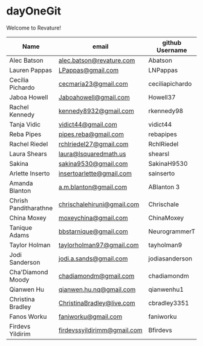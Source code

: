 # dayOneGit

Welcome to Revature!

| Name                  | email                      | github Username |
| --------------------- | -------------------------- | --------------- |
| Alec Batson           | alec.batson@revature.com   | Abatson         |
| Lauren Pappas         | LPappas@gmail.com          | LNPappas        |
| Cecilia Pichardo      | cecmaria23@gmail.com       | ceciliapichardo |
| Jaboa Howell          | Jaboahowell@gmail.com      | Howell37        |
| Rachel Kennedy        | kennedy8932@gmail.com      | rkennedy98      |
| Tanja Vidic           | vidict44@gmail.com         | vidict44        |
| Reba Pipes            | pipes.reba@gmail.com       | rebapipes       |
| Rachel Riedel         | rchlriedel27@gmail.com     | RchlRiedel      |
| Laura Shears          | laura@lsquaredmath.us      | shearsl         |
| Sakina                | sakina9530@gmail.com       | SakinaH9530     |
| Arlette Inserto       | insertoarlette@gmail.com   | sainserto       |
| Amanda Blanton        | a.m.blanton@gmail.com      | ABlanton 3      |
| Chrish Panditharathne | chrischalehiruni@gmail.com | Chrischale      |
| China Moxey           | moxeychina@gmail.com       | ChinaMoxey      |
| Tanique Adams         | bbstarnique@gmail.com      | NeurogrammerT   |
| Taylor Holman         | taylorholman97@gmail.com   | tayholman9      |
| Jodi Sanderson        | jodi.a.sands@gmail.com     | jodiasanderson  |
| Cha'Diamond Moody     | chadiamondm@gmail.com      | chadiamondm     |
| Qianwen Hu            | qianwen.hu.nq@gmail.com    | qianwenhu1      |
| Christina Bradley     | ChristinaBradley@live.com  | cbradley3351    |
| Fanos Worku           | faniworku@gmail.com        | faniworku       |
| Firdevs Yildirim      | firdevssyildirimm@gmail.com| Bfirdevs        |